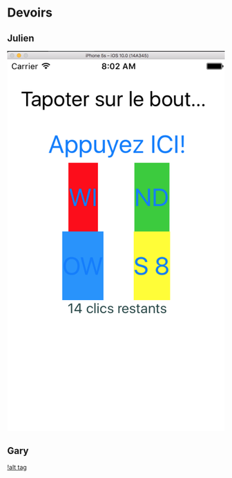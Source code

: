 # Devoirs


## Julien

![alt tag](https://github.com/CollegeBoreal/INF1044-16A/blob/master/2.CSS/1.Layout/Layout-Julien.png)


## Gary

[!alt tag](Layout-Gary.png)
